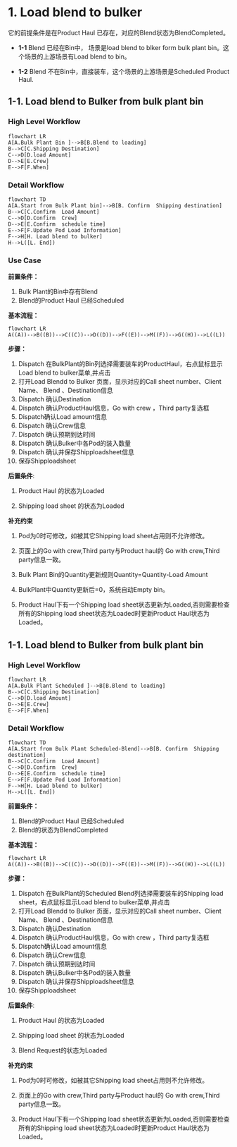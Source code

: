 # 1. Load blend to bulker 

它的前提条件是在Product Haul 已存在，对应的Blend状态为BlendCompleted。

- **1-1** Blend 已经在Bin中， 场景是load blend  to blker form bulk plant bin。这个场景的上游场景有Load blend to bin。

- **1-2** Blend 不在Bin中，直接装车，这个场景的上游场景是Scheduled Product Haul.

   

## 1-1. Load blend to Bulker from bulk plant bin

### High Level Workflow

```mermaid
flowchart LR
A[A.Bulk Plant Bin ]-->B[B.Blend to loading]
B-->C[C.Shipping Destination]
C-->D[D.load Amount]
D-->E[E.Crew]
E-->F[F.When] 
```



### Detail Workflow

```mermaid
flowchart TD
A[A.Start from Bulk Plant bin]-->B[B. Confirm  Shipping destination]
B-->C[C.Confirm  Load Amount]
C-->D[D.Confirm  Crew]
D-->E[E.Confirm  schedule time]
E-->F[F.Update Pod Load Information]
F-->H[H. Load blend to bulker]
H-->L([L. End])
```


### Use Case

**前置条件：**

1. Bulk Plant的Bin中存有Blend
1. Blend的Product Haul 已经Scheduled

**基本流程：**

```mermaid
flowchart LR
A((A))-->B((B))-->C((C))-->D((D))-->F((E))-->M((F))-->G((H))-->L((L))
```

**步骤：**

1. Dispatch 在BulkPlant的Bin列选择需要装车的ProductHaul，右点鼠标显示Load blend to bulker菜单,并点击
2. 打开Load Blendd to Bulker 页面，显示对应的Call sheet number、Client Name、 Blend 、Destination信息
3. Dispatch 确认Destination
4. Dispatch 确认ProductHaul信息，Go with crew ，Third party复选框
5. Dispatch确认Load amount信息
6. Dispatch 确认Crew信息
7. Dispatch  确认预期到达时间
8. Dispatch  确认Bulker中各Pod的装入数量
9. Dispatch  确认并保存Shipploadsheet信息
10. 保存Shipploadsheet

**后置条件**:

1. Product Haul 的状态为Loaded

2. Shipping load sheet 的状态为Loaded

   

**补充约束**

1. Pod为0时可修改，如被其它Shipping load sheet占用则不允许修改。

2. 页面上的Go with crew,Third party与Product haul的 Go with crew,Third party信息一致。

3. Bulk Plant Bin的Quantity更新规则Quantity=Quantity-Load Amount

4. BulkPlant中Quantity更新后=0，系统自动Empty bin。

5. Product Haul下有一个Shipping load sheet状态更新为Loaded,否则需要检查所有的Shipping load sheet状态为Loaded时更新Product Haul状态为Loaded。

   

## 1-1. Load blend to Bulker from bulk plant bin

### High Level Workflow

```mermaid
flowchart LR
A[A.Bulk Plant Scheduled ]-->B[B.Blend to loading]
B-->C[C.Shipping Destination]
C-->D[D.load Amount]
D-->E[E.Crew]
E-->F[F.When] 
```

### Detail Workflow

```mermaid
flowchart TD
A[A.Start from Bulk Plant Scheduled-Blend]-->B[B. Confirm  Shipping destination]
B-->C[C.Confirm  Load Amount]
C-->D[D.Confirm  Crew]
D-->E[E.Confirm  schedule time]
E-->F[F.Update Pod Load Information]
F-->H[H. Load blend to bulker]
H-->L([L. End])
```

**前置条件：**

1. Blend的Product Haul 已经Scheduled
2. Blend的状态为BlendCompleted

**基本流程：**

```mermaid
flowchart LR
A((A))-->B((B))-->C((C))-->D((D))-->F((E))-->M((F))-->G((H))-->L((L))
```

**步骤：**

1. Dispatch 在BulkPlant的Scheduled Blend列选择需要装车的Shipping load sheet，右点鼠标显示Load blend to bulker菜单,并点击
2. 打开Load Blendd to Bulker 页面，显示对应的Call sheet number、Client Name、 Blend 、Destination信息
3. Dispatch 确认Destination
4. Dispatch 确认ProductHaul信息，Go with crew ，Third party复选框
5. Dispatch确认Load amount信息
6. Dispatch 确认Crew信息
7. Dispatch  确认预期到达时间
8. Dispatch  确认Bulker中各Pod的装入数量
9. Dispatch  确认并保存Shipploadsheet信息
10. 保存Shipploadsheet

**后置条件**:

1. Product Haul 的状态为Loaded

2. Shipping load sheet 的状态为Loaded

3. Blend Request的状态为Loaded

   

**补充约束**

1. Pod为0时可修改，如被其它Shipping load sheet占用则不允许修改。

2. 页面上的Go with crew,Third party与Product haul的 Go with crew,Third party信息一致。

3. Product Haul下有一个Shipping load sheet状态更新为Loaded,否则需要检查所有的Shipping load sheet状态为Loaded时更新Product Haul状态为Loaded。

   

